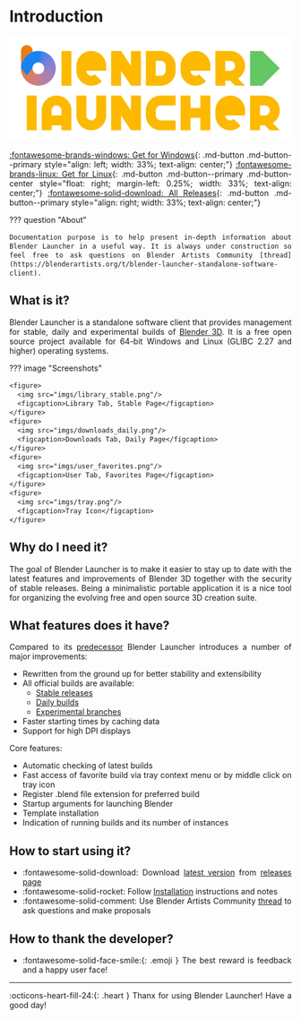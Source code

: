 <style>body {text-align: justify}</style>

# Introduction

![Blender Launcher Logo](imgs/bl_logo.png)

[:fontawesome-brands-windows: Get for Windows](https://github.com/DotBow/Blender-Launcher/releases/download/v1.15.0/Blender_Launcher_v1.15.0_Windows_x64.zip){: .md-button .md-button--primary style="align: left; width: 33%; text-align: center;"}
[:fontawesome-brands-linux: Get for Linux](https://github.com/DotBow/Blender-Launcher/releases/download/v1.15.0/Blender_Launcher_v1.15.0_Linux_x64.zip){: .md-button .md-button--primary .md-button-center style="float: right; margin-left: 0.25%; width: 33%; text-align: center;"}
[:fontawesome-solid-download: All Releases](https://github.com/DotBow/Blender-Launcher/releases){: .md-button .md-button--primary style="align: right; width: 33%; text-align: center;"}

??? question "About"

    Documentation purpose is to help present in-depth information about Blender Launcher in a useful way. It is always under construction so feel free to ask questions on Blender Artists Community [thread](https://blenderartists.org/t/blender-launcher-standalone-software-client).

## What is it?

Blender Launcher is a standalone software client that provides management for stable, daily and experimental builds of [Blender 3D](https://www.blender.org/). It is a free open source project available for 64-bit Windows and Linux (GLIBC 2.27 and higher) operating systems.

??? image "Screenshots"

    <figure>
      <img src="imgs/library_stable.png"/>
      <figcaption>Library Tab, Stable Page</figcaption>
    </figure>
    <figure>
      <img src="imgs/downloads_daily.png"/>
      <figcaption>Downloads Tab, Daily Page</figcaption>
    </figure>
    <figure>
      <img src="imgs/user_favorites.png"/>
      <figcaption>User Tab, Favorites Page</figcaption>
    </figure>
    <figure>
      <img src="imgs/tray.png"/>
      <figcaption>Tray Icon</figcaption>
    </figure>

## Why do I need it?

The goal of Blender Launcher is to make it easier to stay up to date with the latest features and improvements of Blender 3D together with the security of stable releases. Being a minimalistic portable application it is a nice tool for organizing the evolving free and open source 3D creation suite.

## What features does it have?

Compared to its [predecessor](https://github.com/DotBow/Blender-Version-Manager) Blender Launcher introduces a number of major improvements:

* Rewritten from the ground up for better stability and extensibility
* All official builds are available:
    * [Stable releases](https://download.blender.org/release/)
    * [Daily builds](https://builder.blender.org/download/)
    * [Experimental branches](https://builder.blender.org/download/branches/)
* Faster starting times by caching data
* Support for high DPI displays

Core features:

* Automatic checking of latest builds
* Fast access of favorite build via tray context menu or by middle click on tray icon
* Register .blend file extension for preferred build
* Startup arguments for launching Blender
* Template installation
* Indication of running builds and its number of instances

## How to start using it?

* :fontawesome-solid-download: Download [latest version](https://github.com/DotBow/Blender-Launcher/releases/latest) from [releases page](https://github.com/DotBow/Blender-Launcher/releases)
* :fontawesome-solid-rocket: Follow [Installation](installation.md#installing-blender-launcher) instructions and notes
* :fontawesome-solid-comment: Use Blender Artists Community [thread](https://blenderartists.org/t/blender-launcher-standalone-software-client) to ask questions and make proposals

## How to thank the developer?

* :fontawesome-solid-face-smile:{: .emoji } The best reward is feedback and a happy user face!

***

:octicons-heart-fill-24:{: .heart } Thanx for using Blender Launcher! Have a good day!
